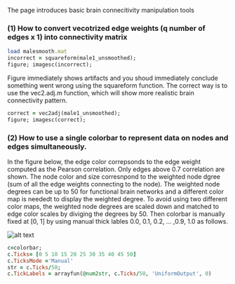 The page introduces basic brain connecitivity manipulation tools

### (1) How to convert vecotrized edge weights (q number of edges x 1) into connectivity matrix

```ruby 
load malesmooth.mat
incorrect = squareform(male1_unsmoothed);
figure; imagesc(incorrect); 
```
Figure immediately shows artifacts and you shoud immediately conclude something went wrong using the squareform function. The correct way is to use the vec2.adj.m function, which will show more realistic brain connectivity pattern.

```ruby
correct = vec2adj(male1_unsmoothed); 
figure; imagesc(correct);
```



### (2) How to use a single colorbar to represent data on nodes and edges simultaneously. 
In the figure below, the edge color correpsonds to the edge weight computed as the Pearson correlation. Only edges above 0.7 correlation are shown. The node color and size corresnpond to the weighted node dgree (sum of all the edge weights connecting to the node). The weighted node degrees can be up to 50 for functional brain networks and a different color map is neededt to display the weighted degree. To avoid using two different color maps, the weighted node degrees are scaled down and matched to edge color scales by diviging the degrees by 50. Then colorbar is manually fixed at [0, 1] by using manual thick lables 0.0, 0.1, 0.2, ... ,0.9, 1.0 as follows.

![alt text](https://github.com/laplcebeltrami/networktools/blob/main/degreemap.jpg?raw=true)

```ruby
c=colorbar;
c.Ticks= [0 5 10 15 20 25 30 35 40 45 50]
c.TicksMode ='Manual'
str = c.Ticks/50;
c.TickLabels = arrayfun(@num2str, c.Ticks/50, 'UniformOutput', 0) 
```
